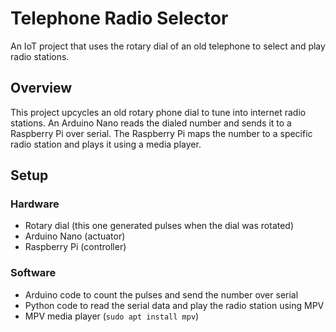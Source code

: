 # Telephone Radio Selector
An IoT project that uses the rotary dial of an old telephone to select and play radio stations.

## Overview
This project upcycles an old rotary phone dial to tune into internet radio stations.
An Arduino Nano reads the dialed number and sends it to a Raspberry Pi over serial. The Raspberry Pi maps the number to a specific radio station and plays it using a media player.

## Setup
### Hardware
* Rotary dial (this one generated pulses when the dial was rotated)
* Arduino Nano (actuator)
* Raspberry Pi (controller)

### Software
* Arduino code to count the pulses and send the number over serial
* Python code to read the serial data and play the radio station using MPV
* MPV media player (`sudo apt install mpv`)

